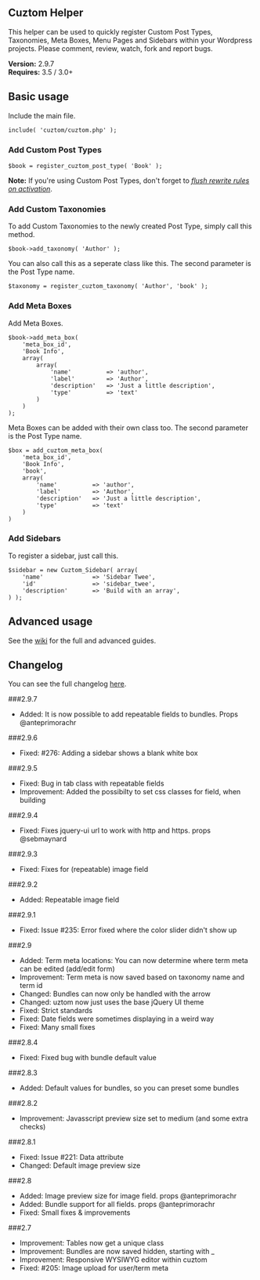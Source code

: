 ## Cuztom Helper

This helper can be used to quickly register Custom Post Types, Taxonomies, Meta Boxes, Menu Pages and Sidebars within your Wordpress projects. Please comment, review, watch, fork and report bugs.

**Version:** 2.9.7  
**Requires:** 3.5 / 3.0+

## Basic usage

Include the main file.
	
	include( 'cuztom/cuztom.php' );
   
### Add Custom Post Types
	
	$book = register_cuztom_post_type( 'Book' );

**Note:** If you're using Custom Post Types, don't forget to *[flush rewrite rules on activation](http://codex.wordpress.org/Function_Reference/register_post_type#Flushing_Rewrite_on_Activation "Flushing Rewrite Rules on Activation")*.

### Add Custom Taxonomies
	
To add Custom Taxonomies to the newly created Post Type, simply call this method.

	$book->add_taxonomy( 'Author' );
			
You can also call this as a seperate class like this. The second parameter is the Post Type name.

	$taxonomy = register_cuztom_taxonomy( 'Author', 'book' );

### Add Meta Boxes
	
Add Meta Boxes.

	$book->add_meta_box( 
		'meta_box_id',
		'Book Info', 
		array(
			array(
				'name' 			=> 'author',
				'label' 		=> 'Author',
				'description'	=> 'Just a little description',
				'type'			=> 'text'
			)
		)
	);
	
Meta Boxes can be added with their own class too. The second parameter is the Post Type name.

	$box = add_cuztom_meta_box(  
		'meta_box_id',
		'Book Info', 
		'book',
		array(
			'name' 			=> 'author',
			'label' 		=> 'Author',
			'description'	=> 'Just a little description',
			'type'			=> 'text'
		)
	)
	
### Add Sidebars

To register a sidebar, just call this.

	$sidebar = new Cuztom_Sidebar( array(
		'name'				=> 'Sidebar Twee',
		'id'				=> 'sidebar_twee',
		'description'		=> 'Build with an array',
	) );
	
## Advanced usage
See the <a href="https://github.com/Gizburdt/Wordpress-Cuztom-Helper/wiki">wiki</a> for the full and advanced guides.

## Changelog
You can see the full changelog <a href="https://github.com/Gizburdt/Wordpress-Cuztom-Helper/wiki/Changelog">here</a>.

###2.9.7
* Added: It is now possible to add repeatable fields to bundles. Props @anteprimorachr

###2.9.6
* Fixed: #276: Adding a sidebar shows a blank white box

###2.9.5
* Fixed: Bug in tab class with repeatable fields
* Improvement: Added the possibilty to set css classes for field, when building 

###2.9.4
* Fixed: Fixes jquery-ui url to work with http and https. props @sebmaynard

###2.9.3
* Fixed: Fixes for (repeatable) image field

###2.9.2
* Added: Repeatable image field

###2.9.1
* Fixed: Issue #235: Error fixed where the color slider didn't show up

###2.9
* Added: Term meta locations: You can now determine where term meta can be edited (add/edit form)
* Improvement: Term meta is now saved based on taxonomy name and term id
* Changed: Bundles can now only be handled with the arrow
* Changed: uztom now just uses the base jQuery UI theme
* Fixed: Strict standards
* Fixed: Date fields were sometimes displaying in a weird way
* Fixed: Many small fixes

###2.8.4
* Fixed: Fixed bug with bundle default value

###2.8.3
* Added: Default values for bundles, so you can preset some bundles

###2.8.2
* Improvement: Javasscript preview size set to medium (and some extra checks)

###2.8.1
* Fixed: Issue #221: Data attribute
* Changed: Default image preview size

###2.8
* Added: Image preview size for image field. props @anteprimorachr
* Added: Bundle support for all fields. props @anteprimorachr
* Fixed: Small fixes & improvements

###2.7
* Improvement: Tables now get a unique class
* Improvement: Bundles are now saved hidden, starting with _
* Improvement: Responsive WYSIWYG editor within cuztom
* Fixed: #205: Image upload for user/term meta